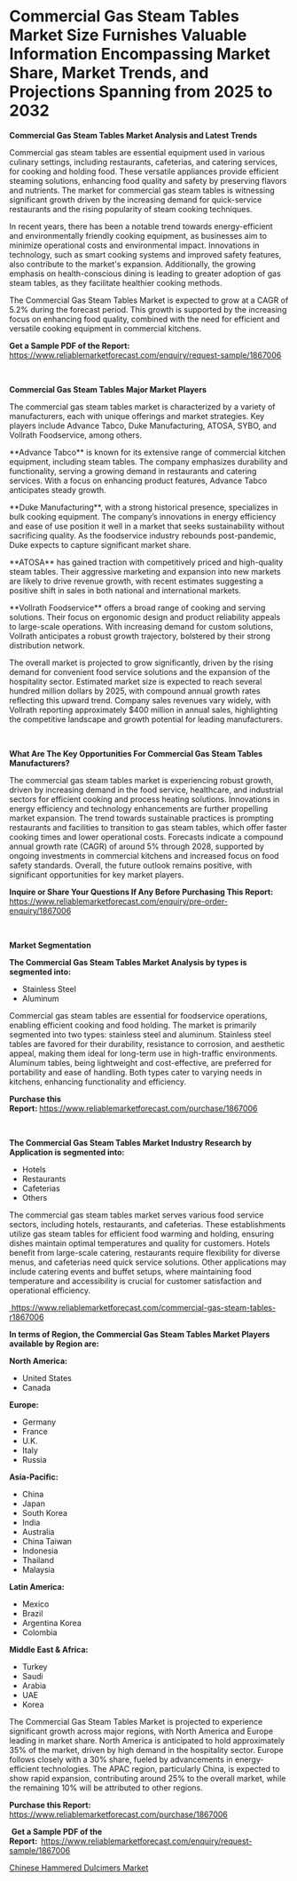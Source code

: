 <p><h1>Commercial Gas Steam Tables Market Size Furnishes Valuable Information Encompassing Market Share, Market Trends, and Projections Spanning from 2025 to 2032</h1></p><p><strong>Commercial Gas Steam Tables Market Analysis and Latest Trends</strong></p>
<p><p>Commercial gas steam tables are essential equipment used in various culinary settings, including restaurants, cafeterias, and catering services, for cooking and holding food. These versatile appliances provide efficient steaming solutions, enhancing food quality and safety by preserving flavors and nutrients. The market for commercial gas steam tables is witnessing significant growth driven by the increasing demand for quick-service restaurants and the rising popularity of steam cooking techniques.</p><p>In recent years, there has been a notable trend towards energy-efficient and environmentally friendly cooking equipment, as businesses aim to minimize operational costs and environmental impact. Innovations in technology, such as smart cooking systems and improved safety features, also contribute to the market's expansion. Additionally, the growing emphasis on health-conscious dining is leading to greater adoption of gas steam tables, as they facilitate healthier cooking methods.</p><p>The Commercial Gas Steam Tables Market is expected to grow at a CAGR of 5.2% during the forecast period. This growth is supported by the increasing focus on enhancing food quality, combined with the need for efficient and versatile cooking equipment in commercial kitchens.</p></p>
<p><strong>Get a Sample PDF of the Report:&nbsp;</strong> <a href="https://www.reliablemarketforecast.com/enquiry/request-sample/1867006?utm_campaign=3458&utm_medium=2&utm_source=Github&utm_content=ia&utm_term=05042025&utm_id=commercial-gas-steam-tables">https://www.reliablemarketforecast.com/enquiry/request-sample/1867006</a></p>
<p>&nbsp;</p>
<p><strong>Commercial Gas Steam Tables Major Market Players</strong></p>
<p><p>The commercial gas steam tables market is characterized by a variety of manufacturers, each with unique offerings and market strategies. Key players include Advance Tabco, Duke Manufacturing, ATOSA, SYBO, and Vollrath Foodservice, among others.</p><p>**Advance Tabco** is known for its extensive range of commercial kitchen equipment, including steam tables. The company emphasizes durability and functionality, serving a growing demand in restaurants and catering services. With a focus on enhancing product features, Advance Tabco anticipates steady growth. </p><p>**Duke Manufacturing**, with a strong historical presence, specializes in bulk cooking equipment. The company’s innovations in energy efficiency and ease of use position it well in a market that seeks sustainability without sacrificing quality. As the foodservice industry rebounds post-pandemic, Duke expects to capture significant market share.</p><p>**ATOSA** has gained traction with competitively priced and high-quality steam tables. Their aggressive marketing and expansion into new markets are likely to drive revenue growth, with recent estimates suggesting a positive shift in sales in both national and international markets.</p><p>**Vollrath Foodservice** offers a broad range of cooking and serving solutions. Their focus on ergonomic design and product reliability appeals to large-scale operations. With increasing demand for custom solutions, Vollrath anticipates a robust growth trajectory, bolstered by their strong distribution network.</p><p>The overall market is projected to grow significantly, driven by the rising demand for convenient food service solutions and the expansion of the hospitality sector. Estimated market size is expected to reach several hundred million dollars by 2025, with compound annual growth rates reflecting this upward trend. Company sales revenues vary widely, with Vollrath reporting approximately $400 million in annual sales, highlighting the competitive landscape and growth potential for leading manufacturers.</p></p>
<p>&nbsp;</p>
<p><strong>What Are The Key Opportunities For Commercial Gas Steam Tables Manufacturers?</strong></p>
<p><p>The commercial gas steam tables market is experiencing robust growth, driven by increasing demand in the food service, healthcare, and industrial sectors for efficient cooking and process heating solutions. Innovations in energy efficiency and technology enhancements are further propelling market expansion. The trend towards sustainable practices is prompting restaurants and facilities to transition to gas steam tables, which offer faster cooking times and lower operational costs. Forecasts indicate a compound annual growth rate (CAGR) of around 5% through 2028, supported by ongoing investments in commercial kitchens and increased focus on food safety standards. Overall, the future outlook remains positive, with significant opportunities for key market players.</p></p>
<p><strong>Inquire or Share Your Questions If Any Before Purchasing This Report:</strong> <a href="https://www.reliablemarketforecast.com/enquiry/pre-order-enquiry/1867006?utm_campaign=3458&utm_medium=2&utm_source=Github&utm_content=ia&utm_term=05042025&utm_id=commercial-gas-steam-tables">https://www.reliablemarketforecast.com/enquiry/pre-order-enquiry/1867006</a></p>
<p>&nbsp;</p>
<p><strong>Market Segmentation</strong></p>
<p><strong>The Commercial Gas Steam Tables Market Analysis by types is segmented into:</strong></p>
<p><ul><li>Stainless Steel</li><li>Aluminum</li></ul></p>
<p><p>Commercial gas steam tables are essential for foodservice operations, enabling efficient cooking and food holding. The market is primarily segmented into two types: stainless steel and aluminum. Stainless steel tables are favored for their durability, resistance to corrosion, and aesthetic appeal, making them ideal for long-term use in high-traffic environments. Aluminum tables, being lightweight and cost-effective, are preferred for portability and ease of handling. Both types cater to varying needs in kitchens, enhancing functionality and efficiency.</p></p>
<p><strong>Purchase this Report:&nbsp;</strong><a href="https://www.reliablemarketforecast.com/purchase/1867006?utm_campaign=3458&utm_medium=2&utm_source=Github&utm_content=ia&utm_term=05042025&utm_id=commercial-gas-steam-tables">https://www.reliablemarketforecast.com/purchase/1867006</a></p>
<p>&nbsp;</p>
<p><strong>The Commercial Gas Steam Tables Market Industry Research by Application is segmented into:</strong></p>
<p><ul><li>Hotels</li><li>Restaurants</li><li>Cafeterias</li><li>Others</li></ul></p>
<p><p>The commercial gas steam tables market serves various food service sectors, including hotels, restaurants, and cafeterias. These establishments utilize gas steam tables for efficient food warming and holding, ensuring dishes maintain optimal temperatures and quality for customers. Hotels benefit from large-scale catering, restaurants require flexibility for diverse menus, and cafeterias need quick service solutions. Other applications may include catering events and buffet setups, where maintaining food temperature and accessibility is crucial for customer satisfaction and operational efficiency.</p></p>
<p><a href="https://www.reliablemarketforecast.com/commercial-gas-steam-tables-r1867006?utm_campaign=3458&utm_medium=2&utm_source=Github&utm_content=ia&utm_term=05042025&utm_id=commercial-gas-steam-tables">&nbsp;https://www.reliablemarketforecast.com/commercial-gas-steam-tables-r1867006</a></p>
<p><strong>In terms of Region, the Commercial Gas Steam Tables Market Players available by Region are:</strong></p>
<p>
    <p> <strong> North America: </strong>
        <ul>
            <li>United States</li>
            <li>Canada</li>
        </ul>
        </p> 
    <p> <strong> Europe: </strong>
        <ul>
            <li>Germany</li>
            <li>France</li>
            <li>U.K.</li>
            <li>Italy</li>
            <li>Russia</li>
        </ul>
        </p> 
    <p> <strong> Asia-Pacific: </strong>
        <ul>
            <li>China</li>
            <li>Japan</li>
            <li>South Korea</li>
            <li>India</li>
            <li>Australia</li>
            <li>China Taiwan</li>
            <li>Indonesia</li>
            <li>Thailand</li>
            <li>Malaysia</li>
        </ul>
        </p> 
    <p> <strong> Latin America: </strong>
        <ul>
            <li>Mexico</li>
            <li>Brazil</li>
            <li>Argentina Korea</li>
            <li>Colombia</li>
        </ul>
        </p> 
    <p> <strong> Middle East & Africa: </strong>
        <ul>
            <li>Turkey</li>
            <li>Saudi</li>
            <li>Arabia</li>
            <li>UAE</li>
            <li>Korea</li>
        </ul>
    </p>
    </p>
<p><p>The Commercial Gas Steam Tables Market is projected to experience significant growth across major regions, with North America and Europe leading in market share. North America is anticipated to hold approximately 35% of the market, driven by high demand in the hospitality sector. Europe follows closely with a 30% share, fueled by advancements in energy-efficient technologies. The APAC region, particularly China, is expected to show rapid expansion, contributing around 25% to the overall market, while the remaining 10% will be attributed to other regions.</p></p>
<p><strong>Purchase this Report: </strong><a href="https://www.reliablemarketforecast.com/purchase/1867006?utm_campaign=3458&utm_medium=2&utm_source=Github&utm_content=ia&utm_term=05042025&utm_id=commercial-gas-steam-tables">https://www.reliablemarketforecast.com/purchase/1867006</a></p>
<p>&nbsp;<strong>Get a Sample PDF of the Report:&nbsp;&nbsp;</strong><a href="https://www.reliablemarketforecast.com/enquiry/request-sample/1867006?utm_campaign=3458&utm_medium=2&utm_source=Github&utm_content=ia&utm_term=05042025&utm_id=commercial-gas-steam-tables">https://www.reliablemarketforecast.com/enquiry/request-sample/1867006</a></p>
<p><strong></strong></p>
<p><p><a href="https://github.com/rigelciara0p/Market-Research-Report-List-1/blob/main/chinese-hammered-dulcimers-market.md?utm_campaign=3458&utm_medium=2&utm_source=Github&utm_content=ia&utm_term=05042025&utm_id=commercial-gas-steam-tables">Chinese Hammered Dulcimers Market</a></p></p>